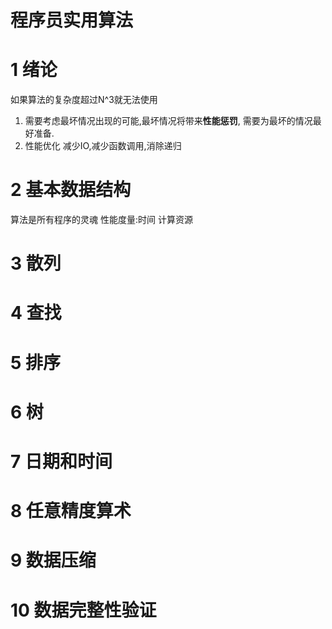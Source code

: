 # 程序员实用算法


# 1 绪论
如果算法的复杂度超过N^3就无法使用

1.	需要考虑最坏情况出现的可能,最坏情况将带来**性能惩罚**, 需要为最坏的情况最好准备.
2.	性能优化 减少IO,减少函数调用,消除递归

# 2 基本数据结构


算法是所有程序的灵魂 性能度量:时间 计算资源

# 3  散列
# 4 查找
# 5 排序
# 6 树
# 7 日期和时间
# 8 任意精度算术
# 9 数据压缩
# 10 数据完整性验证
